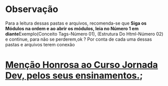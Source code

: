 # Observação 
Para a leitura dessas pastas e arquivos, recomenda-se que **Siga os Módulos na ordem e ao abrir os módulos, leia no Número 1 em diante**Exemplo(Conceito Tags-Número 01), (Estrutura Do Html-Número 02) e continue, para não se perderem,ok ? Por conta de cada uma dessas pastas e arquivos terem conexão
# [Menção Honrosa ao Curso Jornada Dev, pelos seus ensinamentos.](https://jornadadodev.com.br/cursos/front-end/html5);
